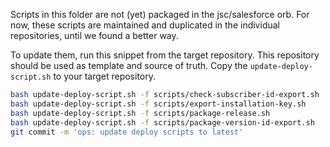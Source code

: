 Scripts in this folder are not (yet) packaged in the jsc/salesforce orb. For now, these scripts are maintained 
and duplicated in the individual repositories, until we found a better way.

To update them, run this snippet from the target repository. This repository should be used as template
and source of truth. Copy the `update-deploy-script.sh` to your target repository.

```bash
bash update-deploy-script.sh -f scripts/check-subscriber-id-export.sh
bash update-deploy-script.sh -f scripts/export-installation-key.sh
bash update-deploy-script.sh -f scripts/package-release.sh
bash update-deploy-script.sh -f scripts/package-version-id-export.sh
git commit -m 'ops: update deploy scripts to latest'
```
